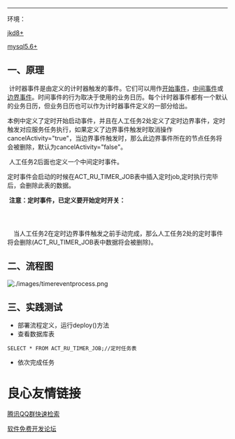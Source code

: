 

------

环境：

[jkd8+]()

[mysql5.6+]()



## 一、原理

​	计时器事件是由定义的计时器触发的事件。它们可以用作[开始事件](https://www.flowable.org/docs/userguide/index.html#bpmnTimerStartEvent)，[中间事件](https://www.flowable.org/docs/userguide/index.html#bpmnIntermediateCatchingEvent)或[边界事件](https://www.flowable.org/docs/userguide/index.html#bpmnTimerBoundaryEvent)。时间事件的行为取决于使用的业务日历。每个计时器事件都有一个默认的业务日历，但业务日历也可以作为计时器事件定义的一部分给出。

​	本例中定义了定时开始启动事件，并且在人工任务2处定义了定时边界事件，定时触发对应服务任务执行，如果定义了边界事件触发时取消操作cancelActivity="true"，当边界事件触发时，那么此边界事件所在的节点任务将会被删除，默认为cancelActivity="false"。

​	人工任务2后面也定义一个中间定时事件。

​	定时事件会启动的时候在ACT_RU_TIMER_JOB表中插入定时job,定时执行完毕后，会删除此表的数据。

​	**注意：定时事件，已定义要开始定时开关：**

```
 
 
```

　当人工任务2在定时边界事件触发之前手动完成，那么人工任务2处的定时事件将会删除(ACT_RU_TIMER_JOB表中数据将会被删除)。

## 二、流程图

![./images/timereventprocess.png](./images/timereventprocess.png)



## 三、实践测试

- 部署流程定义，运行deploy()方法
- 查看数据库表

```
SELECT * FROM ACT_RU_TIMER_JOB;//定时任务表
```

- 依次完成任务



 # 良心友情链接

[腾讯QQ群快速检索](http://u.720life.cn/s/8cf73f7c)

[软件免费开发论坛](http://u.720life.cn/s/bbb01dc0)